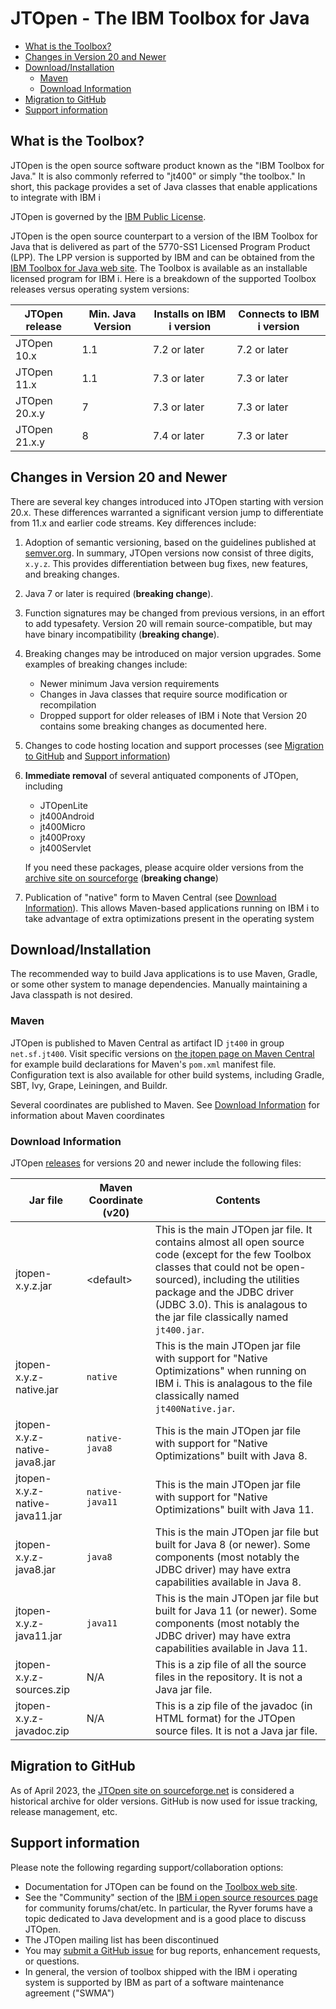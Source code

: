# JTOpen - The IBM Toolbox for Java

- [What is the Toolbox?](#what-is-the-toolbox)
- [Changes in Version 20 and Newer](#changes-in-version-20-and-newer)
- [Download/Installation](#downloadinstallation)
  * [Maven](#maven)
  * [Download Information](#download-information)
- [Migration to GitHub](#migration-to-github)
- [Support information](#support-information)


## What is the Toolbox?

JTOpen is the open source software product known as the "IBM Toolbox for Java." It is also commonly
referred to "jt400" or simply "the toolbox." 
In short, this package provides a set of Java classes that enable applications to integrate with IBM i

JTOpen is governed by the [IBM Public License](LICENSE.md). 

JTOpen is the open source counterpart to a version of the
IBM Toolbox for Java that is delivered as part of the 5770-SS1 Licensed Program Product (LPP). The
LPP version is supported by IBM and can be obtained from the
[IBM Toolbox for Java web site](https://www.ibm.com/support/pages/node/1118781).
The Toolbox is available as an installable licensed program for IBM i. Here is a breakdown of the supported Toolbox releases versus operating system versions:

| JTOpen release  | Min. Java Version  | Installs on IBM i version | Connects to IBM i version |
| -------         | --------------     | --------------            |  -------------- |
| JTOpen 10.x     |   1.1              | 7.2 or later              | 7.2 or later
| JTOpen 11.x     |   1.1              | 7.3 or later              | 7.3 or later 
| JTOpen 20.x.y   |    7               | 7.3 or later              | 7.3 or later
| JTOpen 21.x.y   |    8               | 7.4 or later              | 7.3 or later

## Changes in Version 20 and Newer

There are several key changes introduced into JTOpen starting with version 20.x.
These differences warranted a significant version jump to differentiate from 11.x and
earlier code streams. Key differences include: 

1. Adoption of semantic versioning, based on the guidelines published at [semver.org](http://semver.org).
   In summary, JTOpen versions now consist of three digits, `x.y.z`.
   This provides differentiation between bug fixes, new features, and breaking changes. 

1. Java 7 or later is required (**breaking change**).

1. Function signatures may be changed from previous versions, in an effort to add typesafety. Version
   20 will remain source-compatible, but may have binary incompatibility (**breaking change**).

1. Breaking changes may be introduced on major version upgrades. Some examples of breaking changes
   include:
   - Newer minimum Java version requirements
   - Changes in Java classes that require source modification or recompilation
   - Dropped support for older releases of IBM i
   Note that Version 20 contains some breaking changes as documented here.

1. Changes to code hosting location and support processes (see [Migration to GitHub](#migration-to-github)
   and [Support information](#support-information))

1. **Immediate removal** of several antiquated components of JTOpen, including
   - JTOpenLite
   - jt400Android
   - jt400Micro
   - jt400Proxy
   - jt400Servlet
   
   If you need these packages, please acquire older versions from the [archive site on sourceforge](http://jt400.sourceforge.net)
   (**breaking change**)

1. Publication of "native" form to Maven Central (see [Download Information](#download-information)). This allows Maven-based
   applications running on IBM i to take advantage of extra optimizations present in the operating system

## Download/Installation

The recommended way to build Java applications is to use Maven, Gradle, or some other system to manage
dependencies. Manually maintaining a Java classpath is not desired.

### Maven
 
JTOpen is published to Maven Central as artifact ID `jt400` in group `net.sf.jt400`.
Visit specific versions on [the jtopen page on Maven Central](https://mvnrepository.com/artifact/net.sf.jt400/jt400)
for example build declarations for Maven's `pom.xml` manifest file. Configuration
text is also available for other build systems, including Gradle, SBT, Ivy, Grape, Leiningen, and Buildr.

Several coordinates are published to Maven. See [Download Information](#download-information) for information about Maven coordinates

### Download Information

JTOpen [releases](https://github.com/IBM/JTOpen/releases) for versions 20 and newer include
the following files:

|Jar file                  | Maven Coordinate (v20)  | Contents  |
| -----------------------  | ----------------------  | --------  |
| jtopen-x.y.z.jar         | &lt;default&gt;  | This is the main JTOpen jar file. It contains almost all open source code (except for the few Toolbox classes that could  not be open-sourced), including the utilities package and the JDBC driver (JDBC 3.0). This is analagous to the jar file classically named `jt400.jar`.|
| jtopen-x.y.z-native.jar  | `native`   | This is the main JTOpen jar file with support for "Native Optimizations" when running on IBM i. This is analagous to the file classically named `jt400Native.jar`.|
| jtopen-x.y.z-native-java8.jar  | `native-java8`   | This is the main JTOpen jar file with support for "Native Optimizations" built with Java 8.|
| jtopen-x.y.z-native-java11.jar  | `native-java11`   | This is the main JTOpen jar file with support for "Native Optimizations" built with Java 11.|
| jtopen-x.y.z-java8.jar   | `java8`    | This is the main JTOpen jar file but built for Java 8 (or newer). Some components (most notably the JDBC driver) may have extra capabilities available in Java 8. |
| jtopen-x.y.z-java11.jar  | `java11`   | This is the main JTOpen jar file but built for Java 11 (or newer). Some components (most notably the JDBC driver) may have extra capabilities available in Java 11. |
| jtopen-x.y.z-sources.zip | N/A        | This is a zip file of all the source files in the repository. It is not a Java jar file. |
| jtopen-x.y.z-javadoc.zip | N/A        | This is a zip file of the javadoc (in HTML format) for the JTOpen source files. It is not a Java jar file. |

## Migration to GitHub

As of April 2023, the [JTOpen site on sourceforge.net](http://jt400.sourceforge.net) is considered a historical
archive for older versions. GitHub is now used for issue tracking, release management, etc. 

## Support information

Please note the following regarding support/collaboration options:
- Documentation for JTOpen can be found on the [Toolbox web site](https://www.ibm.com/support/pages/node/1118781).
- See the "Community" section of the [IBM i open source resources page](http://ibm.biz/ibmioss) for community forums/chat/etc.
  In particular, the Ryver forums have a topic dedicated to Java development and is a good place to discuss JTOpen. 
- The JTOpen mailing list has been discontinued
- You may [submit a GitHub issue](https://github.com/IBM/JTOpen/issues/new/choose) for bug reports, enhancement requests,
  or questions. 
- In general, the version of toolbox shipped with the IBM i operating system is supported by IBM as part of 
  a software maintenance agreement ("SWMA")
